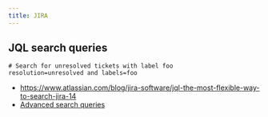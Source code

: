 ```yaml
---
title: JIRA
---
```


## JQL search queries

```
# Search for unresolved tickets with label foo
resolution=unresolved and labels=foo
```
* <https://www.atlassian.com/blog/jira-software/jql-the-most-flexible-way-to-search-jira-14>
* [Advanced search
  queries](https://confluence.atlassian.com/jirasoftwarecloud/advanced-searching-764478330.html)
